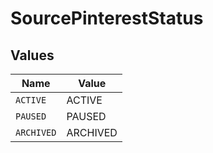 # SourcePinterestStatus


## Values

| Name       | Value      |
| ---------- | ---------- |
| `ACTIVE`   | ACTIVE     |
| `PAUSED`   | PAUSED     |
| `ARCHIVED` | ARCHIVED   |